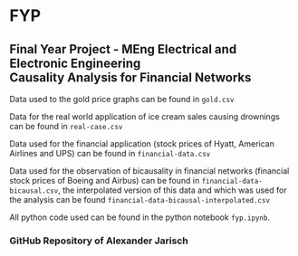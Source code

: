 # FYP

## Final Year Project - MEng Electrical and Electronic Engineering <br/> Causality Analysis for Financial Networks

Data used to the gold price graphs can be found in `gold.csv`

Data for the real world application of ice cream sales causing drownings can be found in `real-case.csv`

Data used for the financial application (stock prices of Hyatt, American Airlines and UPS) can be found in `financial-data.csv`

Data used for the observation of bicausality in financial networks (financial stock prices of Boeing and Airbus) can be found in `financial-data-bicausal.csv`, the interpolated version of this data and which was used for the analysis can be found `financial-data-bicausal-interpolated.csv`

All python code used can be found in the python notebook `fyp.ipynb`.

### GitHub Repository of Alexander Jarisch

